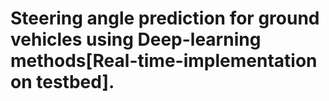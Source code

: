 # Steering angle prediction for ground vehicles using Deep-learning methods[Real-time-implementation on testbed].
